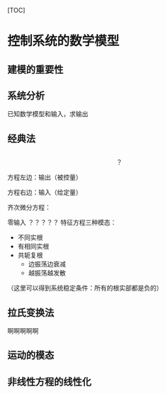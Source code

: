 [TOC]



# 控制系统的数学模型

## 建模的重要性



## 系统分析

已知数学模型和输入，求输出



## 经典法

## 

$$
？
$$

方程左边：输出（被控量）

方程右边：输入（给定量）

齐次微分方程：

零输入
？？？？？
特征方程三种模态：

- 不同实根
- 有相同实根
- 共轭复根
  - 边振荡边衰减
  - 越振荡越发散

（这里可以得到系统稳定条件：所有的根实部都是负的）

## 拉氏变换法
啊啊啊啊啊


## 运动的模态



## 非线性方程的线性化
